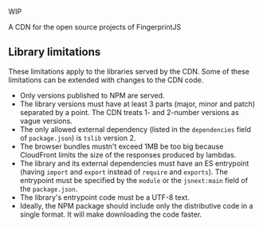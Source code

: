 WIP

A CDN for the open source projects of FingerprintJS

## Library limitations

These limitations apply to the libraries served by the CDN.
Some of these limitations can be extended with changes to the CDN code.

- Only versions published to NPM are served.
- The library versions must have at least 3 parts (major, minor and patch) separated by a point.
    The CDN treats 1- and 2-number versions as vague versions.
- The only allowed external dependency (listed in the `dependencies` field of `package.json`) is `tslib` version 2.
- The browser bundles mustn't exceed 1MB be too big because CloudFront limits the size of the responses produced by lambdas.
- The library and its external dependencies must have an ES entrypoint (having `import` and `export` instead of `require` and `exports`).
    The entrypoint must be specified by the `module` or the `jsnext:main` field of the `package.json`.
- The library's entrypoint code must be a UTF-8 text.
- Ideally, the NPM package should include only the distributive code in a single format. It will make downloading the code faster.
